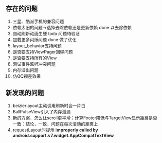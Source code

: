 ## 存在的问题
1. 三星、酷派手机的兼容问题
2. 依赖太旧的问题->选择去除依赖还是更新依赖  done 以去除依赖
3. 自动刷新动画生硬  todo 问题待验证
4. 加载更多闪烁问题 done 做了优化
5. layout_behavior支持问题
6. 是否要支持ViewPager回弹问题
7. 是否要支持所有的View
8. 测试事件监听冲突问题
9. 内存溢出问题
10. 仿QQ视差效果

## 新发现的问题
1. beizierlayout主动调用刷新时会一片白
2. BallPulseView引入了内存泄漏
3. 新的方案，怎么让scroll更平滑；计算Footer降低与TargetView显示距离是否一致：结论，一致，问题在每次滚动的距离上
4. requestLayout时提示 **improperly called by android.support.v7.widget.AppCompatTextView**

